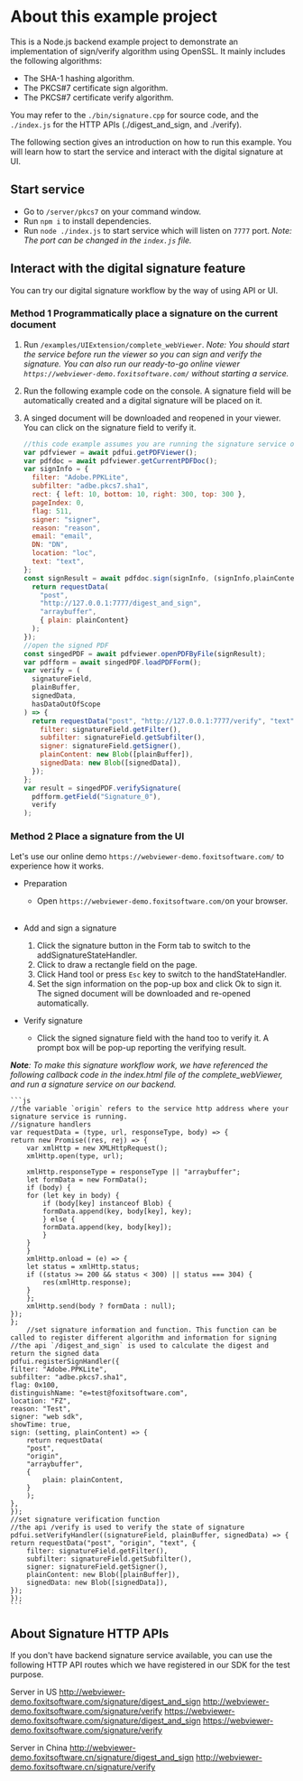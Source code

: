 # About this example project

<!-- Source Code:./bin/signature.cpp
Function: Implement digital signature using OpenSSL
Environment: Windows -->

This is a Node.js backend example project to demonstrate an implementation of sign/verify algorithm using OpenSSL. It mainly includes the following algorithms:

- The SHA-1 hashing algorithm.
- The PKCS#7 certificate sign algorithm.
- The PKCS#7 certificate verify algorithm.

You may refer to the `./bin/signature.cpp` for source code, and the `./index.js` for the HTTP APIs (./digest_and_sign, and ./verify).

The following section gives an introduction on how to run this example. You will learn how to start the service and interact with the digital signature at UI.

## Start service

- Go to `/server/pkcs7` on your command window.
- Run `npm i` to install dependencies.
- Run `node ./index.js` to start service which will listen on `7777` port. _Note: The port can be changed in the `index.js` file._

## Interact with the digital signature feature

You can try our digital signature workflow by the way of using API or UI.

### Method 1 Programmatically place a signature on the current document

1. Run `/examples/UIExtension/complete_webViewer`.
   _*Note:* You should start the service before run the viewer so you can sign and verify the signature. You can also run our ready-to-go online viewer `https://webviewer-demo.foxitsoftware.com/` without starting a service._
2. Run the following example code on the console.
   A signature field will be automatically created and a digital signature will be placed on it.
3. A singed document will be downloaded and reopened in your viewer. You can click on the signature field to verify it.

   ```js
   //this code example assumes you are running the signature service on a local host and using the default port 7777.
   var pdfviewer = await pdfui.getPDFViewer();
   var pdfdoc = await pdfviewer.getCurrentPDFDoc();
   var signInfo = {
     filter: "Adobe.PPKLite",
     subfilter: "adbe.pkcs7.sha1",
     rect: { left: 10, bottom: 10, right: 300, top: 300 },
     pageIndex: 0,
     flag: 511,
     signer: "signer",
     reason: "reason",
     email: "email",
     DN: "DN",
     location: "loc",
     text: "text",
   };
   const signResult = await pdfdoc.sign(signInfo, (signInfo,plainContent) => {
     return requestData(
       "post",
       "http://127.0.0.1:7777/digest_and_sign",
       "arraybuffer",
       { plain: plainContent}
     );
   });
   //open the signed PDF
   const singedPDF = await pdfviewer.openPDFByFile(signResult);
   var pdfform = await singedPDF.loadPDFForm();
   var verify = (
     signatureField,
     plainBuffer,
     signedData,
     hasDataOutOfScope
   ) => {
     return requestData("post", "http://127.0.0.1:7777/verify", "text", {
       filter: signatureField.getFilter(),
       subfilter: signatureField.getSubfilter(),
       signer: signatureField.getSigner(),
       plainContent: new Blob([plainBuffer]),
       signedData: new Blob([signedData]),
     });
   };
   var result = singedPDF.verifySignature(
     pdfform.getField("Signature_0"),
     verify
   );
   ```

### Method 2 Place a signature from the UI

Let's use our online demo `https://webviewer-demo.foxitsoftware.com/` to experience how it works.

- Preparation

    - Open `https://webviewer-demo.foxitsoftware.com/`on your browser.
  <br>
- Add and sign a signature

  1. Click the signature button in the Form tab to switch to the addSignatureStateHandler.
  2. Click to draw a rectangle field on the page.
  3. Click Hand tool or press `Esc` key to switch to the handStateHandler.
  4. Set the sign information on the pop-up box and click Ok to sign it. The signed document will be downloaded and re-opened automatically.
     <br>

- Verify signature
  - Click the signed signature field with the hand too to verify it. A prompt box will be pop-up reporting the verifying result.

_**Note**: To make this signature workflow work, we have referenced the following callback code in the index.html file of the complete_webViewer, and run a signature service on our backend._

    ```js
    //the variable `origin` refers to the service http address where your signature service is running.
    //signature handlers
    var requestData = (type, url, responseType, body) => {
    return new Promise((res, rej) => {
        var xmlHttp = new XMLHttpRequest();
        xmlHttp.open(type, url);

        xmlHttp.responseType = responseType || "arraybuffer";
        let formData = new FormData();
        if (body) {
        for (let key in body) {
            if (body[key] instanceof Blob) {
            formData.append(key, body[key], key);
            } else {
            formData.append(key, body[key]);
            }
        }
        }
        xmlHttp.onload = (e) => {
        let status = xmlHttp.status;
        if ((status >= 200 && status < 300) || status === 304) {
            res(xmlHttp.response);
        }
        };
        xmlHttp.send(body ? formData : null);
    });
    };
        //set signature information and function. This function can be called to register different algorithm and information for signing
    //the api `/digest_and_sign` is used to calculate the digest and return the signed data
    pdfui.registerSignHandler({
    filter: "Adobe.PPKLite",
    subfilter: "adbe.pkcs7.sha1",
    flag: 0x100,
    distinguishName: "e=test@foxitsoftware.com",
    location: "FZ",
    reason: "Test",
    signer: "web sdk",
    showTime: true,
    sign: (setting, plainContent) => {
        return requestData(
        "post",
        "origin",
        "arraybuffer",
        {
            plain: plainContent,
        }
        );
    },
    });
    //set signature verification function
    //the api /verify is used to verify the state of signature
    pdfui.setVerifyHandler((signatureField, plainBuffer, signedData) => {
    return requestData("post", "origin", "text", {
        filter: signatureField.getFilter(),
        subfilter: signatureField.getSubfilter(),
        signer: signatureField.getSigner(),
        plainContent: new Blob([plainBuffer]),
        signedData: new Blob([signedData]),
    });
    });
    ```

## About Signature HTTP APIs

If you don't have backend signature service available, you can use the following HTTP API routes which we have registered in our SDK for the test purpose.

Server in US
http://webviewer-demo.foxitsoftware.com/signature/digest_and_sign
http://webviewer-demo.foxitsoftware.com/signature/verify
https://webviewer-demo.foxitsoftware.com/signature/digest_and_sign
https://webviewer-demo.foxitsoftware.com/signature/verify

Server in China
http://webviewer-demo.foxitsoftware.cn/signature/digest_and_sign
http://webviewer-demo.foxitsoftware.cn/signature/verify
